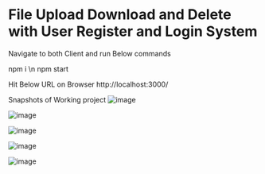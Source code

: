 # File Upload Download and Delete with User Register and Login System

Navigate to both Client and run Below commands

npm i \n npm start

Hit Below URL on Browser
http://localhost:3000/

Snapshots of Working project
![image](https://github.com/shubhambhor1999/FileUploadDownloadMern/assets/43696697/36cdaa06-0e13-46b1-bc0b-a56149a1eb7a)

![image](https://github.com/shubhambhor1999/FileUploadDownloadMern/assets/43696697/471fe38d-cdd3-47ed-9cd5-ee2f8cfa412d)

![image](https://github.com/shubhambhor1999/FileUploadDownloadMern/assets/43696697/dee3f89f-2b4f-4f1c-80d2-1e89a5a92056)

![image](https://github.com/shubhambhor1999/FileUploadDownloadMern/assets/43696697/b5161b2a-ca15-4851-a761-93346ff2b9a5)

![image](https://github.com/shubhambhor1999/FileUploadDownloadMern/assets/43696697/3c779618-2ac9-4b59-a13f-97bb884f4821)
